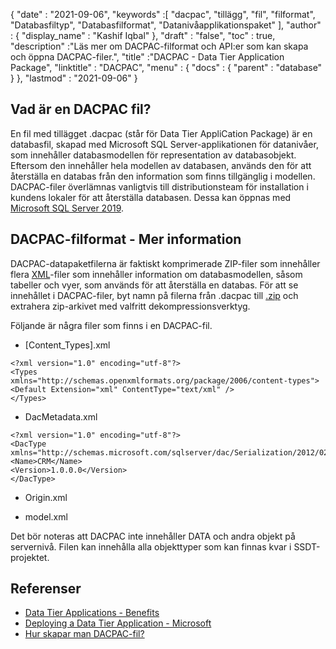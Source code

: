 {
  "date" : "2021-09-06",
  "keywords" :[ "dacpac", "tillägg", "fil", "filformat", "Databasfiltyp", "Databasfilformat", "Datanivåapplikationspaket" ],
  "author" : {
    "display_name" : "Kashif Iqbal"
},
  "draft" : "false",
  "toc" : true,
  "description" :"Läs mer om DACPAC-filformat och API:er som kan skapa och öppna DACPAC-filer.",
  "title" :"DACPAC - Data Tier Application Package",
  "linktitle" : "DACPAC",
  "menu" : {
    "docs" : {
      "parent" : "database"
}
},
  "lastmod" : "2021-09-06"
}

## Vad är en DACPAC fil?

En fil med tillägget .dacpac (står för Data Tier AppliCation Package) är en databasfil, skapad med Microsoft SQL Server-applikationen för datanivåer, som innehåller databasmodellen för representation av databasobjekt. Eftersom den innehåller hela modellen av databasen, används den för att återställa en databas från den information som finns tillgänglig i modellen. DACPAC-filer överlämnas vanligtvis till distributionsteam för installation i kundens lokaler för att återställa databasen. Dessa kan öppnas med
[Microsoft SQL Server 2019](https://www.microsoft.com/en-us/sql-server/sql-server-2019).

## DACPAC-filformat - Mer information

DACPAC-datapaketfilerna är faktiskt komprimerade ZIP-filer som innehåller flera [XML](/sv/web/xml/)-filer som innehåller information om databasmodellen, såsom tabeller och vyer, som används för att återställa en databas. För att se innehållet i DACPAC-filer, byt namn på filerna från .dacpac till [.zip](/sv/compression/zip/) och extrahera zip-arkivet med valfritt dekompressionsverktyg.

Följande är några filer som finns i en DACPAC-fil.

* [Content_Types].xml
```
<?xml version="1.0" encoding="utf-8"?>
<Types
xmlns="http://schemas.openxmlformats.org/package/2006/content-types">
<Default Extension="xml" ContentType="text/xml" />
</Types>
```
* DacMetadata.xml

```
<?xml version="1.0" encoding="utf-8"?>
<DacType xmlns="http://schemas.microsoft.com/sqlserver/dac/Serialization/2012/02">
<Name>CRM</Name>
<Version>1.0.0.0</Version>
</DacType>
```
* Origin.xml

* model.xml

Det bör noteras att DACPAC inte innehåller DATA och andra objekt på servernivå. Filen kan innehålla alla objekttyper som kan finnas kvar i SSDT-projektet.

## Referenser

* [Data Tier Applications - Benefits](https://learn.microsoft.com/en-us/sql/relational-databases/data-tier-applications/data-tier-applications)
* [Deploying a Data Tier Application - Microsoft](https://learn.microsoft.com/en-us/sql/relational-databases/data-tier-applications/deploy-a-data-tier-application)
* [Hur skapar man DACPAC-fil?](https://azureplayer.net/2018/10/how-to-create-dacpac-file/)

